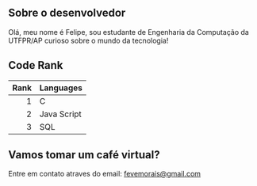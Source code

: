 ## Sobre o desenvolvedor 

Olá, meu nome é Felipe, sou estudante de Engenharia da Computação da UTFPR/AP curioso sobre o mundo da tecnologia!

## Code Rank

| Rank | Languages |
|-----:|-----------|
|     1|    C      |
|     2| Java Script|
|     3| SQL       |


## Vamos tomar um café virtual?
Entre em contato atraves do email: fevemorais@gmail.com
